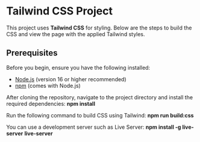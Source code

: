 # Tailwind CSS Project

This project uses **Tailwind CSS** for styling. Below are the steps to build the CSS and view the page with the applied Tailwind styles.

## Prerequisites

Before you begin, ensure you have the following installed:

- [Node.js](https://nodejs.org/) (version 16 or higher recommended)
- [npm](https://www.npmjs.com/) (comes with Node.js)

After cloning the repository, navigate to the project directory and install the required dependencies:
**npm install**

Run the following command to build CSS using Tailwind:
**npm run build:css**

You can use a development server such as Live Server:
**npm install -g live-server**
**live-server**
